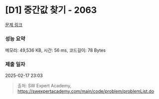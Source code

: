 # [D1] 중간값 찾기 - 2063 

[문제 링크](https://swexpertacademy.com/main/code/problem/problemDetail.do?contestProbId=AV5QPsXKA2UDFAUq) 

### 성능 요약

메모리: 49,536 KB, 시간: 56 ms, 코드길이: 78 Bytes

### 제출 일자

2025-02-17 23:03



> 출처: SW Expert Academy, https://swexpertacademy.com/main/code/problem/problemList.do